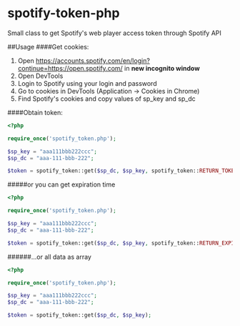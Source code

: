 # spotify-token-php

Small class to get Spotify's web player access token through Spotify API

##Usage 
####Get cookies:
1. Open https://accounts.spotify.com/en/login?continue=https://open.spotify.com/ in **new incognito window**
2. Open DevTools
3. Login to Spotify using your login and password
4. Go to cookies in DevTools (Application -> Cookies in Chrome)
5. Find Spotify's cookies and copy values of sp_key and sp_dc

####Obtain token:
```php
<?php

require_once('spotify_token.php');

$sp_key = "aaa111bbb222ccc";
$sp_dc = "aaa-111-bbb-222";

$token = spotify_token::get($sp_dc, $sp_key, spotify_token::RETURN_TOKEN);
```

#####or you can get expiration time

```php
<?php

require_once('spotify_token.php');

$sp_key = "aaa111bbb222ccc";
$sp_dc = "aaa-111-bbb-222";

$token = spotify_token::get($sp_dc, $sp_key, spotify_token::RETURN_EXPIRATION);
```

######...or all data as array
```php
<?php

require_once('spotify_token.php');

$sp_key = "aaa111bbb222ccc";
$sp_dc = "aaa-111-bbb-222";

$token = spotify_token::get($sp_dc, $sp_key);
```

